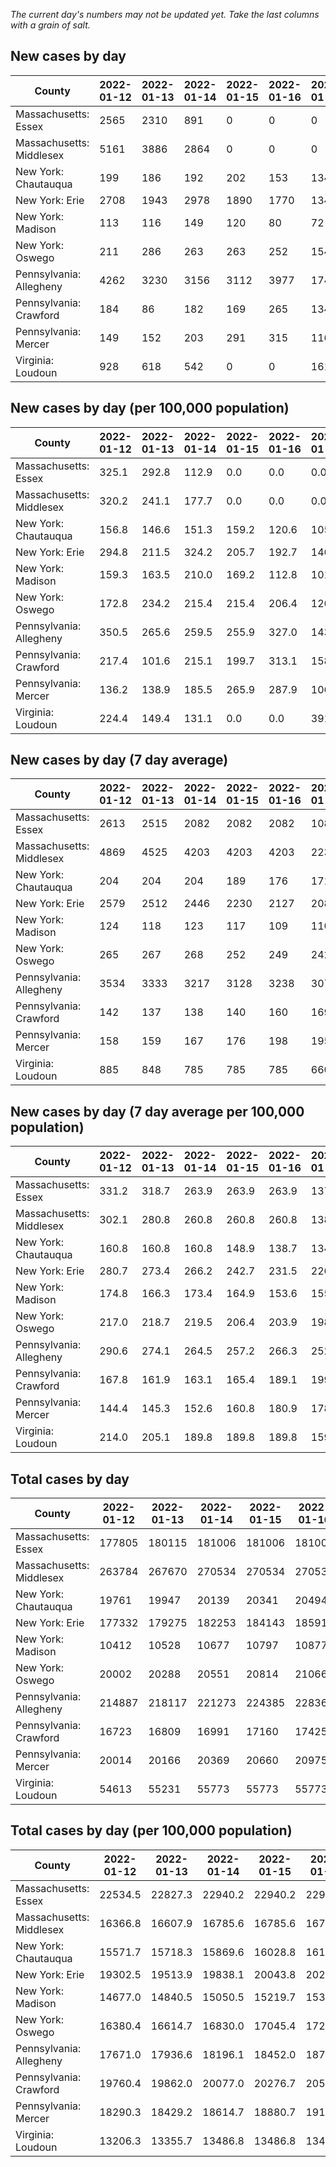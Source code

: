 _The current day's numbers may not be updated yet. Take the last columns with a grain of salt._
## New cases by day

| County | 2022-01-12 | 2022-01-13 | 2022-01-14 | 2022-01-15 | 2022-01-16 | 2022-01-17 | 2022-01-18 |
| --- | --- | --- | --- | --- | --- | --- | --- |
| Massachusetts: Essex | 2565 | 2310 | 891 | 0 | 0 | 0 |  |
| Massachusetts: Middlesex | 5161 | 3886 | 2864 | 0 | 0 | 0 |  |
| New York: Chautauqua | 199 | 186 | 192 | 202 | 153 | 134 |  |
| New York: Erie | 2708 | 1943 | 2978 | 1890 | 1770 | 1347 |  |
| New York: Madison | 113 | 116 | 149 | 120 | 80 | 72 |  |
| New York: Oswego | 211 | 286 | 263 | 263 | 252 | 154 |  |
| Pennsylvania: Allegheny | 4262 | 3230 | 3156 | 3112 | 3977 | 1746 |  |
| Pennsylvania: Crawford | 184 | 86 | 182 | 169 | 265 | 134 |  |
| Pennsylvania: Mercer | 149 | 152 | 203 | 291 | 315 | 116 |  |
| Virginia: Loudoun | 928 | 618 | 542 | 0 | 0 | 1617 |  |

## New cases by day (per 100,000 population)

| County | 2022-01-12 | 2022-01-13 | 2022-01-14 | 2022-01-15 | 2022-01-16 | 2022-01-17 | 2022-01-18 |
| --- | --- | --- | --- | --- | --- | --- | --- |
| Massachusetts: Essex | 325.1 | 292.8 | 112.9 | 0.0 | 0.0 | 0.0 |  |
| Massachusetts: Middlesex | 320.2 | 241.1 | 177.7 | 0.0 | 0.0 | 0.0 |  |
| New York: Chautauqua | 156.8 | 146.6 | 151.3 | 159.2 | 120.6 | 105.6 |  |
| New York: Erie | 294.8 | 211.5 | 324.2 | 205.7 | 192.7 | 146.6 |  |
| New York: Madison | 159.3 | 163.5 | 210.0 | 169.2 | 112.8 | 101.5 |  |
| New York: Oswego | 172.8 | 234.2 | 215.4 | 215.4 | 206.4 | 126.1 |  |
| Pennsylvania: Allegheny | 350.5 | 265.6 | 259.5 | 255.9 | 327.0 | 143.6 |  |
| Pennsylvania: Crawford | 217.4 | 101.6 | 215.1 | 199.7 | 313.1 | 158.3 |  |
| Pennsylvania: Mercer | 136.2 | 138.9 | 185.5 | 265.9 | 287.9 | 106.0 |  |
| Virginia: Loudoun | 224.4 | 149.4 | 131.1 | 0.0 | 0.0 | 391.0 |  |

## New cases by day (7 day average)

| County | 2022-01-12 | 2022-01-13 | 2022-01-14 | 2022-01-15 | 2022-01-16 | 2022-01-17 | 2022-01-18 |
| --- | --- | --- | --- | --- | --- | --- | --- |
| Massachusetts: Essex | 2613 | 2515 | 2082 | 2082 | 2082 | 1088 |  |
| Massachusetts: Middlesex | 4869 | 4525 | 4203 | 4203 | 4203 | 2237 |  |
| New York: Chautauqua | 204 | 204 | 204 | 189 | 176 | 171 |  |
| New York: Erie | 2579 | 2512 | 2446 | 2230 | 2127 | 2081 |  |
| New York: Madison | 124 | 118 | 123 | 117 | 109 | 110 |  |
| New York: Oswego | 265 | 267 | 268 | 252 | 249 | 242 |  |
| Pennsylvania: Allegheny | 3534 | 3333 | 3217 | 3128 | 3238 | 3072 |  |
| Pennsylvania: Crawford | 142 | 137 | 138 | 140 | 160 | 169 |  |
| Pennsylvania: Mercer | 158 | 159 | 167 | 176 | 198 | 195 |  |
| Virginia: Loudoun | 885 | 848 | 785 | 785 | 785 | 660 |  |

## New cases by day (7 day average per 100,000 population)

| County | 2022-01-12 | 2022-01-13 | 2022-01-14 | 2022-01-15 | 2022-01-16 | 2022-01-17 | 2022-01-18 |
| --- | --- | --- | --- | --- | --- | --- | --- |
| Massachusetts: Essex | 331.2 | 318.7 | 263.9 | 263.9 | 263.9 | 137.9 |  |
| Massachusetts: Middlesex | 302.1 | 280.8 | 260.8 | 260.8 | 260.8 | 138.8 |  |
| New York: Chautauqua | 160.8 | 160.8 | 160.8 | 148.9 | 138.7 | 134.7 |  |
| New York: Erie | 280.7 | 273.4 | 266.2 | 242.7 | 231.5 | 226.5 |  |
| New York: Madison | 174.8 | 166.3 | 173.4 | 164.9 | 153.6 | 155.1 |  |
| New York: Oswego | 217.0 | 218.7 | 219.5 | 206.4 | 203.9 | 198.2 |  |
| Pennsylvania: Allegheny | 290.6 | 274.1 | 264.5 | 257.2 | 266.3 | 252.6 |  |
| Pennsylvania: Crawford | 167.8 | 161.9 | 163.1 | 165.4 | 189.1 | 199.7 |  |
| Pennsylvania: Mercer | 144.4 | 145.3 | 152.6 | 160.8 | 180.9 | 178.2 |  |
| Virginia: Loudoun | 214.0 | 205.1 | 189.8 | 189.8 | 189.8 | 159.6 |  |

## Total cases by day

| County | 2022-01-12 | 2022-01-13 | 2022-01-14 | 2022-01-15 | 2022-01-16 | 2022-01-17 | 2022-01-18 |
| --- | --- | --- | --- | --- | --- | --- | --- |
| Massachusetts: Essex | 177805 | 180115 | 181006 | 181006 | 181006 | 181006 |  |
| Massachusetts: Middlesex | 263784 | 267670 | 270534 | 270534 | 270534 | 270534 |  |
| New York: Chautauqua | 19761 | 19947 | 20139 | 20341 | 20494 | 20628 |  |
| New York: Erie | 177332 | 179275 | 182253 | 184143 | 185913 | 187260 |  |
| New York: Madison | 10412 | 10528 | 10677 | 10797 | 10877 | 10949 |  |
| New York: Oswego | 20002 | 20288 | 20551 | 20814 | 21066 | 21220 |  |
| Pennsylvania: Allegheny | 214887 | 218117 | 221273 | 224385 | 228362 | 230108 |  |
| Pennsylvania: Crawford | 16723 | 16809 | 16991 | 17160 | 17425 | 17559 |  |
| Pennsylvania: Mercer | 20014 | 20166 | 20369 | 20660 | 20975 | 21091 |  |
| Virginia: Loudoun | 54613 | 55231 | 55773 | 55773 | 55773 | 57390 |  |

## Total cases by day (per 100,000 population)

| County | 2022-01-12 | 2022-01-13 | 2022-01-14 | 2022-01-15 | 2022-01-16 | 2022-01-17 | 2022-01-18 |
| --- | --- | --- | --- | --- | --- | --- | --- |
| Massachusetts: Essex | 22534.5 | 22827.3 | 22940.2 | 22940.2 | 22940.2 | 22940.2 |  |
| Massachusetts: Middlesex | 16366.8 | 16607.9 | 16785.6 | 16785.6 | 16785.6 | 16785.6 |  |
| New York: Chautauqua | 15571.7 | 15718.3 | 15869.6 | 16028.8 | 16149.3 | 16254.9 |  |
| New York: Erie | 19302.5 | 19513.9 | 19838.1 | 20043.8 | 20236.5 | 20383.1 |  |
| New York: Madison | 14677.0 | 14840.5 | 15050.5 | 15219.7 | 15332.5 | 15434.0 |  |
| New York: Oswego | 16380.4 | 16614.7 | 16830.0 | 17045.4 | 17251.8 | 17377.9 |  |
| Pennsylvania: Allegheny | 17671.0 | 17936.6 | 18196.1 | 18452.0 | 18779.1 | 18922.7 |  |
| Pennsylvania: Crawford | 19760.4 | 19862.0 | 20077.0 | 20276.7 | 20589.9 | 20748.2 |  |
| Pennsylvania: Mercer | 18290.3 | 18429.2 | 18614.7 | 18880.7 | 19168.6 | 19274.6 |  |
| Virginia: Loudoun | 13206.3 | 13355.7 | 13486.8 | 13486.8 | 13486.8 | 13877.8 |  |
